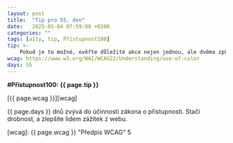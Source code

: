 ```yaml
---
layout: post
title:  "Tip pro 55. den"
date:   2025-05-04 07:59:00 +0200
categories: ""
tags: [a11y, tip, Přístupnost100]
tip: >- 
    Pokud je to možné, ověřte důležité akce nejen jednou, ale dvěma způsoby – např. barevně zvýrazněte chybu a zároveň zobrazte ikonu či textové upozornění.
wcag: https://www.w3.org/WAI/WCAG22/Understanding/use-of-color
days: 55
---
```

**#Přístupnost100: {{ page.tip }}**

[{{ page.wcag }}][wcag]

{{ page.days }} dnů zvývá do účinnosti zákona o přístupnosti. Stačí drobnost, a zlepšíte lidem zážitek z webu.

[wcag]: {{ page.wcag }} "Předpis WCAG"
5